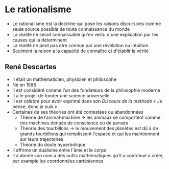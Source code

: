 # Le rationalisme

- Le rationalisme est la doctrine qui pose les raisons discursives comme seule source possible de toute connaissance du monde
- La réalité ne serait connaissable qu'en vertu d'une explication par les causes qui la déterminent
- La réalité ne peut pas etre connue par une révélation ou intuition
- Seulment la raison a la capacité de connaître et d'établir la vérité

## René Descartes

- Il était un mathématicien, physicien et philosophe
- Né en 1596
- Il est considéré comme l’un des fondateurs de la philosophie moderne
- Il a le projet de fonder une science universelle
- Il est célèbre pour avoir exprimé dans son *Discours de la méthode* « Je pense, donc je suis »
- Certaines de ses théories ont été contestées ou abandonnées
	- Théorie de l’animal-machine → les animaux se comportent comme des machines dénués de conscience ou de pensée
	- Théorie des tourbillons →  le mouvement des planètes est dû à de grands tourbillons qui remplissent l'espace et qui les maintiennent sur leurs trajectoires
	- Théorie du doute hyperbolique
- Il affirme un dualisme entre l'âme et le corps
- Il a donné son nom à des outils mathématiques qu’il a contribué à créer, par example les coordonnées cartésiennes